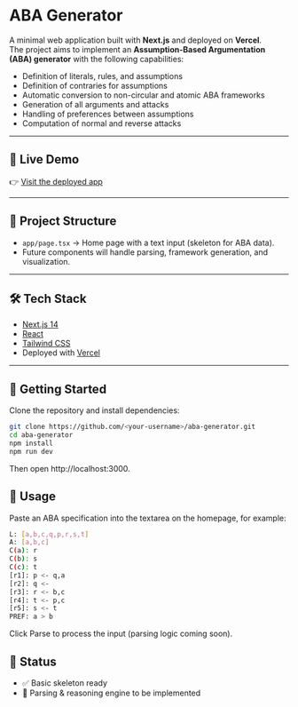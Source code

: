 # ABA Generator

A minimal web application built with **Next.js** and deployed on **Vercel**.  
The project aims to implement an **Assumption-Based Argumentation (ABA) generator** with the following capabilities:

- Definition of literals, rules, and assumptions  
- Definition of contraries for assumptions  
- Automatic conversion to non-circular and atomic ABA frameworks  
- Generation of all arguments and attacks  
- Handling of preferences between assumptions  
- Computation of normal and reverse attacks  

---

## 🚀 Live Demo
👉 [Visit the deployed app](https://your-vercel-url.vercel.app)  

---

## 📂 Project Structure
- `app/page.tsx` → Home page with a text input (skeleton for ABA data).  
- Future components will handle parsing, framework generation, and visualization.  

---

## 🛠️ Tech Stack
- [Next.js 14](https://nextjs.org/)  
- [React](https://react.dev/)  
- [Tailwind CSS](https://tailwindcss.com/)  
- Deployed with [Vercel](https://vercel.com/)  

---

## 🔧 Getting Started

Clone the repository and install dependencies:

```bash
git clone https://github.com/<your-username>/aba-generator.git
cd aba-generator
npm install
npm run dev
```

Then open http://localhost:3000.

## 📖 Usage

Paste an ABA specification into the textarea on the homepage, for example:

```bash
L: [a,b,c,q,p,r,s,t]
A: [a,b,c]
C(a): r
C(b): s
C(c): t
[r1]: p <- q,a
[r2]: q <-
[r3]: r <- b,c
[r4]: t <- p,c
[r5]: s <- t
PREF: a > b
```

Click Parse to process the input (parsing logic coming soon).

## 📌 Status

- ✅ Basic skeleton ready
- 🚧 Parsing & reasoning engine to be implemented